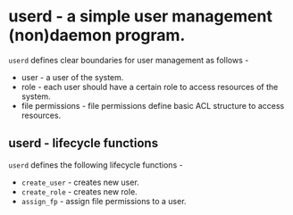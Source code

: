 # userd - a simple user management (non)daemon program.

`userd` defines clear boundaries for user management as follows - 
* user - a user of the system.
* role - each user should have a certain role to access resources of the system.
* file permissions - file permissions define basic ACL structure to access resources.

## userd - lifecycle functions

`userd` defines the following lifecycle functions - 
* `create_user` - creates new user.
* `create_role` - creates new role.
* `assign_fp` - assign file permissions to a user.